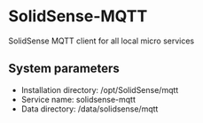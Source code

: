 # SolidSense-MQTT
SolidSense MQTT client for all local micro services
## System parameters
- Installation directory: /opt/SolidSense/mqtt
- Service name: solidsense-mqtt
- Data directory: /data/solidsense/mqtt

